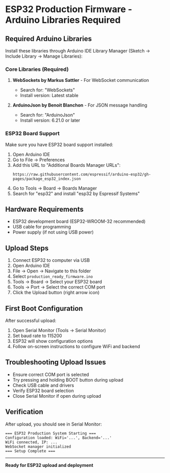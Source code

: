 # ESP32 Production Firmware - Arduino Libraries Required

## Required Arduino Libraries
Install these libraries through Arduino IDE Library Manager (Sketch → Include Library → Manage Libraries):

### Core Libraries (Required)
1. **WebSockets by Markus Sattler** - For WebSocket communication
   - Search for: "WebSockets"
   - Install version: Latest stable

2. **ArduinoJson by Benoit Blanchon** - For JSON message handling
   - Search for: "ArduinoJson"
   - Install version: 6.21.0 or later

### ESP32 Board Support
Make sure you have ESP32 board support installed:
1. Open Arduino IDE
2. Go to File → Preferences
3. Add this URL to "Additional Boards Manager URLs":
   ```
   https://raw.githubusercontent.com/espressif/arduino-esp32/gh-pages/package_esp32_index.json
   ```
4. Go to Tools → Board → Boards Manager
5. Search for "esp32" and install "esp32 by Espressif Systems"

## Hardware Requirements
- ESP32 development board (ESP32-WROOM-32 recommended)
- USB cable for programming
- Power supply (if not using USB power)

## Upload Steps
1. Connect ESP32 to computer via USB
2. Open Arduino IDE
3. File → Open → Navigate to this folder
4. Select `production_ready_firmware.ino`
5. Tools → Board → Select your ESP32 board
6. Tools → Port → Select the correct COM port
7. Click the Upload button (right arrow icon)

## First Boot Configuration
After successful upload:
1. Open Serial Monitor (Tools → Serial Monitor)
2. Set baud rate to 115200
3. ESP32 will show configuration options
4. Follow on-screen instructions to configure WiFi and backend

## Troubleshooting Upload Issues
- Ensure correct COM port is selected
- Try pressing and holding BOOT button during upload
- Check USB cable and drivers
- Verify ESP32 board selection
- Close Serial Monitor if open during upload

## Verification
After upload, you should see in Serial Monitor:
```
=== ESP32 Production System Starting ===
Configuration loaded: WiFi='...', Backend='...'
WiFi connected, IP: ...
WebSocket manager initialized
=== Setup Complete ===
```

---
**Ready for ESP32 upload and deployment**